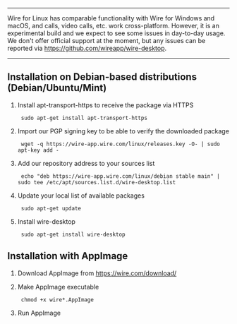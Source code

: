 ***
Wire for Linux has comparable functionality with Wire for Windows and macOS, and calls, video calls, etc. work cross-platform. However, it is an experimental build and we expect to see some issues in day-to-day usage.
We don't offer official support at the moment, but any issues can be reported via  https://github.com/wireapp/wire-desktop. 
***

## Installation on Debian-based distributions (Debian/Ubuntu/Mint)

1. Install apt-transport-https to receive the package via HTTPS

        sudo apt-get install apt-transport-https

2. Import our PGP signing key to be able to verify the downloaded package

        wget -q https://wire-app.wire.com/linux/releases.key -O- | sudo apt-key add -

3. Add our repository address to your sources list

        echo "deb https://wire-app.wire.com/linux/debian stable main" | sudo tee /etc/apt/sources.list.d/wire-desktop.list

4. Update your local list of available packages

        sudo apt-get update

5. Install wire-desktop

        sudo apt-get install wire-desktop

## Installation with AppImage

1. Download AppImage from https://wire.com/download/

2. Make AppImage executable

        chmod +x wire*.AppImage

3. Run AppImage